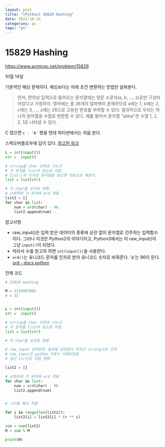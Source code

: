 ```yaml
---
layout: post
title: "[Python] 16829 Hashing"
date: 2021-10-14
categories: ps
tags: "ps"
---
```




# 15829 Hashing

https://www.acmicpc.net/problem/15829


10월 14일

기본적인 해싱 문제이다. 해싱보다는 아래 조건 변환하는 방법만 살펴본다.

> 먼저, 편의상 입력으로 들어오는 문자열에는 영문 소문자(a, b, ..., z)로만 구성되어있다고 가정하자. 영어에는 총 26개의 알파벳이 존재하므로 a에는 1, b에는 2, c에는 3, ..., z에는 26으로 고유한 번호를 부여할 수 있다. 결과적으로 우리는 하나의 문자열을 수열로 변환할 수 있다. 예를 들어서 문자열 "abba"은 수열 1, 2, 2, 1로 나타낼 수 있다.



C 였으면 `c - 'A'` 했을 텐데 파이썬에서는 처음 본다.

스택오버플로우에 답이 있다. [참고한 링크](https://stackoverflow.com/questions/4528982/convert-alphabet-letters-to-number-in-python)



```python
L = int(input())
str =  input()

# string을 char 단위로 나누고
# 각 문자를 list의 원소로 저장.
# list()의 인자로 문자열을 넣으면 자동으로 해준다.
list = list(str)

# 각 char를 숫자로 변환. 
# 순회하며 각 문자에 ord 적용
list2 = []
for char in list:
    num = ord(char) - 96
    list2.append(num)
```



참고사항

* raw_input()은 입력 받은 데이터의 종류에 상관 없이 문자열로 간주하는 입력함수이다. 그러나 이것은 Python2의 이야기이고, Python3에서는 이 raw_input()이 그냥 `input()`이 되었다. 
* 따라서 수를 받고자 하면 `int(input())`을 사용한다. 
* `ord()`는 유니코드 문자를 인자로 받아 유니코드 숫자로 바꿔준다. 'a'는 96이 된다. [ord - docs.python](https://docs.python.org/3/library/functions.html#ord)



전체 코드

```python
# 15829 Hashing

M = 1234567891
r = 31


L = int(input())
str =  input()

# string을 char 단위로 나누고
# 각 문자를 list의 원소로 저장. 
list = list(str)

# 각 char를 숫자로 변환. 

# raw_input 입력받은 결과에 상관없이 무조건 string으로 간주
# raw_input은 python 3에서 삭제되었음
# 대신 str으로 직접 변환

list2 = []

# 순회하며 각 문자에 ord 적용
for char in list:
    num = ord(char) - 96
    list2.append(num)


# 그다음 해시 적용

for i in range(len(list2)):
    list2[i] = list2[i] * (r ** i)

sum = sum(list2)
H = sum % M

print(H)
```



